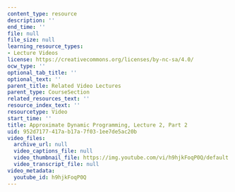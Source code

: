 ```yaml
---
content_type: resource
description: ''
end_time: ''
file: null
file_size: null
learning_resource_types:
- Lecture Videos
license: https://creativecommons.org/licenses/by-nc-sa/4.0/
ocw_type: ''
optional_tab_title: ''
optional_text: ''
parent_title: Related Video Lectures
parent_type: CourseSection
related_resources_text: ''
resource_index_text: ''
resourcetype: Video
start_time: ''
title: Approximate Dynamic Programming, Lecture 2, Part 2
uid: 952d7177-417a-b17a-7f03-1ee7de5ac20b
video_files:
  archive_url: null
  video_captions_file: null
  video_thumbnail_file: https://img.youtube.com/vi/h9hjkFoqP0Q/default.jpg
  video_transcript_file: null
video_metadata:
  youtube_id: h9hjkFoqP0Q
---
```


